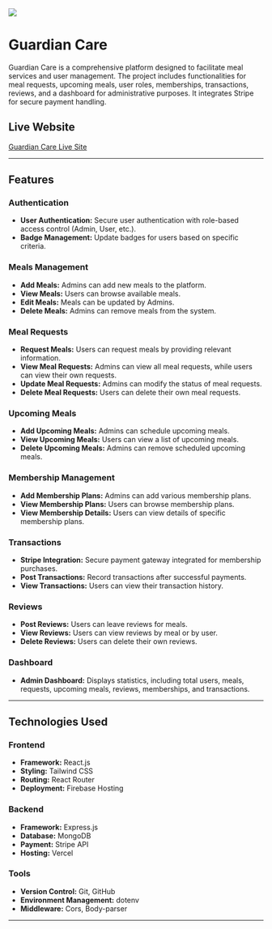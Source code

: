 <img src="![alt text](https://i.ibb.co.com/x7qMnQj/image.png)">

# Guardian Care

Guardian Care is a comprehensive platform designed to facilitate meal services and user management. The project includes functionalities for meal requests, upcoming meals, user roles, memberships, transactions, reviews, and a dashboard for administrative purposes. It integrates Stripe for secure payment handling.

## Live Website

[Guardian Care Live Site](https://guardians-care.web.app/)

---

## Features

### Authentication
- **User Authentication:** Secure user authentication with role-based access control (Admin, User, etc.).
- **Badge Management:** Update badges for users based on specific criteria.

### Meals Management
- **Add Meals:** Admins can add new meals to the platform.
- **View Meals:** Users can browse available meals.
- **Edit Meals:** Meals can be updated by Admins.
- **Delete Meals:** Admins can remove meals from the system.

### Meal Requests
- **Request Meals:** Users can request meals by providing relevant information.
- **View Meal Requests:** Admins can view all meal requests, while users can view their own requests.
- **Update Meal Requests:** Admins can modify the status of meal requests.
- **Delete Meal Requests:** Users can delete their own meal requests.

### Upcoming Meals
- **Add Upcoming Meals:** Admins can schedule upcoming meals.
- **View Upcoming Meals:** Users can view a list of upcoming meals.
- **Delete Upcoming Meals:** Admins can remove scheduled upcoming meals.

### Membership Management
- **Add Membership Plans:** Admins can add various membership plans.
- **View Membership Plans:** Users can browse membership plans.
- **View Membership Details:** Users can view details of specific membership plans.

### Transactions
- **Stripe Integration:** Secure payment gateway integrated for membership purchases.
- **Post Transactions:** Record transactions after successful payments.
- **View Transactions:** Users can view their transaction history.

### Reviews
- **Post Reviews:** Users can leave reviews for meals.
- **View Reviews:** Users can view reviews by meal or by user.
- **Delete Reviews:** Users can delete their own reviews.

### Dashboard
- **Admin Dashboard:** Displays statistics, including total users, meals, requests, upcoming meals, reviews, memberships, and transactions.

---

## Technologies Used

### Frontend
- **Framework:** React.js
- **Styling:** Tailwind CSS
- **Routing:** React Router
- **Deployment:** Firebase Hosting

### Backend
- **Framework:** Express.js
- **Database:** MongoDB
- **Payment:** Stripe API
- **Hosting:** Vercel

### Tools
- **Version Control:** Git, GitHub
- **Environment Management:** dotenv
- **Middleware:** Cors, Body-parser

---

